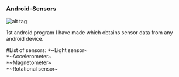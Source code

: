 ### Android-Sensors


![alt tag](https://github.com/ychathun/Android-Sensors/blob/master/res/drawable-hdpi/ic_launcher.png)

1st android program I have made which obtains sensor data from any android device.

#List of sensors:
 *~Light sensor~ <br />
 *~Accelerometer~ <br />
 *~Magnetometer~ <br />
 *~Rotational sensor~

